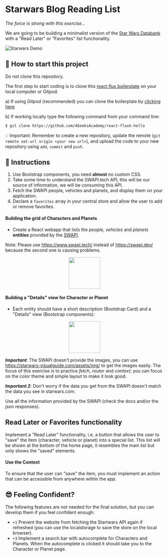 # Starwars Blog Reading List

_The force is strong with this exercise..._

We are going to be building a minimalist version of the [Star Wars Databank](https://www.starwars.com/databank) with a "Read Later" or "Favorites" list functionality.

![Starwars Demo](https://github.com/breatheco-de/exercise-starwars-blog-reading-list/blob/master/preview.gif?raw=true)

## 🌱  How to start this project

Do not clone this repository.

The first step to start coding is to clone this [react flux boilerplate](https://github.com/4GeeksAcademy/react-flask-hello) on your local computer or Gitpod.

a) If using Gitpod (recommended) you can clone the boilerplate by [clicking here](https://gitpod.io/#https://github.com/4GeeksAcademy/react-flask-hello) 

b) If working locally type the following command from your command line: 

```sh
$ git clone https://github.com/4GeeksAcademy/react-flask-hello
````

💡 Important: Remember to create a new repository, update the remote (`git remote set-url origin <your new url>`), and upload the code to your new repository using `add`, `commit` and `push`.

## 📝 Instructions

1. Use Bootstrap components, you need **almost** no custom CSS.
2. Take some time to understand the SWAPI.tech API, this will be our source of information, we will be consuming this API.
3. Fetch the SWAPI people, vehicles and planets, and display them on your application.
4. Declare a `favorites` array in your central store and allow the user to add or remove favorites.

#### Building the grid of Characters and Planets

- Create a React webapp that lists the _people_, _vehicles_ and _planets_ **entities** provided by the [SWAPI](https://www.swapi.tech/documentation).

Note: Please use https://www.swapi.tech/ instead of https://swapi.dev/ because the second one is causing problems.

<p align="center">
   <img height="100" src="https://raw.githubusercontent.com/nachovz/projects/master/p/javascript/semi-senior/startwars-blog-reading-list/sw_data.png" />
</p>

#### Building a "Details" view for Character or Planet

- Each entity should have a short description (Bootstrap Card) and a "Details" view (Bootstrap components):

<p align="center">
   <img height="100" src="https://raw.githubusercontent.com/nachovz/projects/master/p/javascript/semi-senior/startwars-blog-reading-list/sw_data_details.png" />
</p>

***Important***: The SWAPI doesn't provide the images, you can use https://starwars-visualguide.com/assets/img/ to get the images easily. The focus of this exercise is to practice *fetch*, *router* and *context*; you can focus on the color theme and simple layout to make it look good.

***Important 2***: Don't worry if the data you get from the SWAPI doesn't match the data you see in starwars.com.

Use all the information provided by the SWAPI (check the docs and/or the json responses).

## Read Later or Favorites functionality

Implement a "Read Later" functionality, i.e, a button that allows the user to "save" the item (character, vehicle or planet) into a special list. This list will be shown at the bottom of the home page, it resembles the main list but only shows the "saved" elements.

#### Use the Context

To ensure that the user can "save" the item, you must implement an action that can be accessible from anywhere within the app.

## 😎 Feeling Confident?

The following features are not needed for the final solution, but you can develop them if you feel confident enough:

- `+1` Prevent the website from fetching the Startwars API again if refreshed (you can use the localstorage to save the store on the local browser).
- `+3` Implement a search bar with autocomplete for Characters and Planets. When the autocomplete is clicked it should take you to the Character or Planet page.
